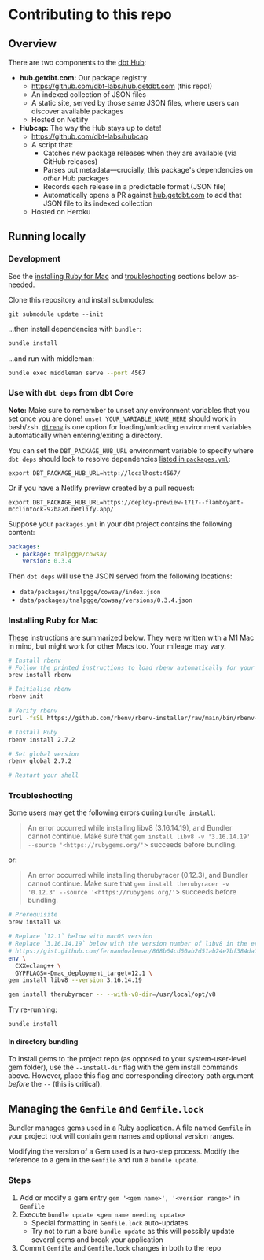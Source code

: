 # Contributing to this repo

## Overview
There are two components to the [dbt Hub](https://hub.getdbt.com/):

- **hub.getdbt.com:** Our package registry
    - https://github.com/dbt-labs/hub.getdbt.com (this repo!)
    - An indexed collection of JSON files
    - A static site, served by those same JSON files, where users can discover available packages
    - Hosted on Netlify
- **Hubcap:** The way the Hub stays up to date!
    - https://github.com/dbt-labs/hubcap
    - A script that:
        - Catches new package releases when they are available (via GitHub releases)
        - Parses out metadata—crucially, this package's dependencies on *other* Hub packages
        - Records each release in a predictable format (JSON file)
        - Automatically opens a PR against [hub.getdbt.com](http://hub.getdbt.com) to add that JSON file to its indexed collection
    - Hosted on Heroku

## Running locally

### Development

See the [installing Ruby for Mac](#installing-ruby-for-mac) and [troubleshooting](#troubleshooting) sections below as-needed.

Clone this repository and install submodules:

```
git submodule update --init
```

...then install dependencies with `bundler`:

```bash
bundle install
```

...and run with middleman:

```bash
bundle exec middleman serve --port 4567
```

### Use with `dbt deps` from dbt Core

**Note:** Make sure to remember to unset any environment variables that you set once you are done! `unset YOUR_VARIABLE_NAME_HERE` should work in bash/zsh. [`direnv`](https://direnv.net/) is one option for loading/unloading environment variables automatically when entering/exiting a directory.

You can set the `DBT_PACKAGE_HUB_URL` environment variable to specify where `dbt deps` should look to resolve dependencies [listed in `packages.yml`](https://docs.getdbt.com/docs/building-a-dbt-project/package-management#how-do-i-add-a-package-to-my-project):
```shell
export DBT_PACKAGE_HUB_URL=http://localhost:4567/
```

Or if you have a Netlify preview created by a pull request:
```
export DBT_PACKAGE_HUB_URL=https://deploy-preview-1717--flamboyant-mcclintock-92ba2d.netlify.app/
```

Suppose your `packages.yml` in your dbt project contains the following content:
```yml
packages:
  - package: tnalpgge/cowsay
    version: 0.3.4
```

Then `dbt deps` will use the JSON served from the following locations:
- `data/packages/tnalpgge/cowsay/index.json`
- `data/packages/tnalpgge/cowsay/versions/0.3.4.json`


### Installing Ruby for Mac

[These](https://antran.app/2021/m1_mac_part2/) instructions are summarized below. They were written with a M1 Mac in mind, but might work for other Macs too. Your mileage may vary.

```bash
# Install rbenv
# Follow the printed instructions to load rbenv automatically for your shell
brew install rbenv

# Initialise rbenv
rbenv init

# Verify rbenv
curl -fsSL https://github.com/rbenv/rbenv-installer/raw/main/bin/rbenv-doctor | bash

# Install Ruby
rbenv install 2.7.2

# Set global version
rbenv global 2.7.2

# Restart your shell
```

### Troubleshooting

Some users may get the following errors during `bundle install`:

> An error occurred while installing libv8 (3.16.14.19), and Bundler cannot continue.
Make sure that `gem install libv8 -v '3.16.14.19' --source '<https://rubygems.org/'`> succeeds before bundling.

or:

> An error occurred while installing therubyracer (0.12.3), and Bundler cannot continue.
Make sure that `gem install therubyracer -v '0.12.3' --source '<https://rubygems.org/'`> succeeds before bundling.

```bash
# Prerequisite
brew install v8

# Replace `12.1` below with macOS version
# Replace `3.16.14.19` below with the version number of libv8 in the error message
# https://gist.github.com/fernandoaleman/868b64cd60ab2d51ab24e7bf384da1ca?permalink_comment_id=3927309#gistcomment-3927309
env \
  CXX=clang++ \
  GYPFLAGS=-Dmac_deployment_target=12.1 \
gem install libv8 --version 3.16.14.19

gem install therubyracer -- --with-v8-dir=/usr/local/opt/v8
```

Try re-running:
```shell
bundle install
```

#### In directory bundling

To install gems to the project repo (as opposed to your system-user-level gem folder), use the `--install-dir` flag with the gem install commands above. However, place this flag and corresponding directory path argument _before_ the `--` (this is critical).

## Managing the `Gemfile` and `Gemfile.lock`

Bundler manages gems used in a Ruby application. A file named `Gemfile` in your project root will contain gem names and optional version ranges.

Modifying the version of a Gem used is a two-step process. Modify the reference to a gem in the `Gemfile` and run a `bundle update`.

### Steps

1. Add or modify a gem entry `gem '<gem name>', '<version range>'` in `Gemfile`
2. Execute `bundle update <gem name needing update>`
    - Special formatting in `Gemfile.lock` auto-updates
    - Try not to run a bare `bundle update` as this will possibly update several gems and break your application
3. Commit `Gemfile` and `Gemfile.lock` changes in both to the repo
